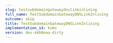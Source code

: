 ```yaml
---
slug: testsubdomaingatewaydnslinkinlining
full_name: TestSubdomainGatewayDNSLinkInlining
outcome: skip
title: TestSubdomainGatewayDNSLinkInlining
implementation_id: kubo
version: dev-44b0eaa-dirty
---
```


